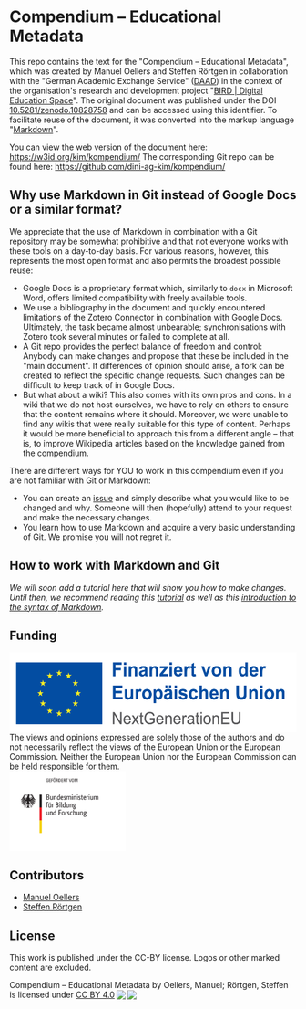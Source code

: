 # Compendium – Educational Metadata
This repo contains the text for the "Compendium – Educational Metadata", which was created by Manuel Oellers and Steffen Rörtgen in collaboration with the "German Academic Exchange Service" ([DAAD](https://www.daad.de/de/)) in the context of the organisation's research and development project "[BIRD | Digital Education Space](https://www.daad.de/de/der-daad/was-wir-tun/digitalisierung/bird/)". The original document was published under the DOI [10.5281/zenodo.10828758](https://zenodo.org/doi/10.5281/zenodo.10828758) and can be accessed using this identifier. To facilitate reuse of the document, it was converted into the markup language "[Markdown](https://de.wikipedia.org/wiki/Markdown)".

You can view the web version of the document here: <https://w3id.org/kim/kompendium/> The corresponding Git repo can be found here: <https://github.com/dini-ag-kim/kompendium/>

## Why use Markdown in Git instead of Google Docs or a similar format?
We appreciate that the use of Markdown in combination with a Git repository may be somewhat prohibitive and that not everyone works with these tools on a day-to-day basis. For various reasons, however, this represents the most open format and also permits the broadest possible reuse:

- Google Docs is a proprietary format which, similarly to `docx` in Microsoft Word, offers limited compatibility with freely available tools.
- We use a bibliography in the document and quickly encountered limitations of the Zotero Connector in combination with Google Docs. Ultimately, the task became almost unbearable; synchronisations with Zotero took several minutes or failed to complete at all.
- A Git repo provides the perfect balance of freedom and control: Anybody can make changes and propose that these be included in the "main document". If differences of opinion should arise, a fork can be created to reflect the specific change requests. Such changes can be difficult to keep track of in Google Docs.
- But what about a wiki? This also comes with its own pros and cons. In a wiki that we do not host ourselves, we have to rely on others to ensure that the content remains where it should. Moreover, we were unable to find any wikis that were really suitable for this type of content. Perhaps it would be more beneficial to approach this from a different angle – that is, to improve Wikipedia articles based on the knowledge gained from the compendium.

There are different ways for YOU to work in this compendium even if you are not familiar with Git or Markdown:

- You can create an [issue](https://github.com/dini-ag-kim/kompendium/issues/new) and simply describe what you would like to be changed and why. Someone will then (hopefully) attend to your request and make the necessary changes.
- You learn how to use Markdown and acquire a very basic understanding of Git. We promise you will not regret it.

## How to work with Markdown and Git
*We will soon add a tutorial here that will show you how to make changes. Until then, we recommend reading this [tutorial](https://docs.github.com/de/get-started/writing-on-github/getting-started-with-writing-and-formatting-on-github/quickstart-for-writing-on-github) as well as this [introduction to the syntax of Markdown](https://docs.github.com/de/get-started/writing-on-github/getting-started-with-writing-and-formatting-on-github/basic-writing-and-formatting-syntax).*

## Funding
<img src="./images/EU.jpg" alt="Next Generation EU" style="height: 10em; vertical-align: middle; display: block" />
The views and opinions expressed are solely those of the authors and do not necessarily reflect the views of the European Union or the European Commission. Neither the European Union nor the European Commission can be held responsible for them.

<br>
<img src="./images/BMBF_Logo.png" alt="Federal Ministry of Education and Research (BMBF)" style="height: 10em; vertical-align: middle; display: block" />

## Contributors
- [Manuel Oellers](https://github.com/oellers)
- [Steffen Rörtgen](https://github.com/sroertgen)

## License
This work is published under the CC-BY license. Logos or other marked content are excluded.

<p xmlns:cc="http://creativecommons.org/ns#" xmlns:dct="http://purl.org/dc/terms/"><span property="dct:title">Compendium &ndash; Educational Metadata</span> by <span property="cc:attributionName">Oellers, Manuel; R&ouml;rtgen, Steffen</span> is licensed under <a href="http://creativecommons.org/licenses/by/4.0/?ref=chooser-v1" target="_blank" rel="license noopener noreferrer" style="display:inline-block;">CC BY 4.0<img style="height:22px!important;margin-left:3px;vertical-align:text-bottom;" src="https://mirrors.creativecommons.org/presskit/icons/cc.svg?ref=chooser-v1"><img style="height:22px!important;margin-left:3px;vertical-align:text-bottom;" src="https://mirrors.creativecommons.org/presskit/icons/by.svg?ref=chooser-v1"></a></p> 
